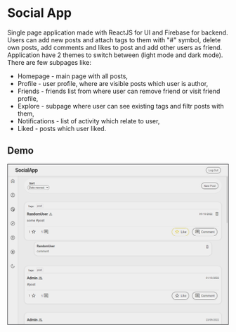 # Social App

Single page application made with ReactJS for UI and Firebase for backend.
Users can add new posts and attach tags to them with "#" symbol, delete own posts,
add comments and likes to post and add other users as friend.
Application have 2 themes to switch between (light mode and dark mode).
There are few subpages like:

- Homepage - main page with all posts,
- Profile - user profile, where are visible posts which user is author,
- Friends - friends list from where user can remove friend or visit friend profile,
- Explore - subpage where user can see existing tags and filtr posts with them,
- Notifications - list of activity which relate to user,
- Liked - posts which user liked.

## Demo

[![Social App screen](./public//SocialAppViewScreen.png)](https://social-app-623.netlify.app/)
